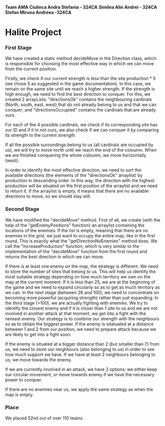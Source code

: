 **Team AMA**
**Ciulinca Andra Stefania - 324CA**
**Similea Alin Andrei - 324CA**
**Stefan Miruna Andreea -324CA**

# Halite Project


### First Stage

We have created a static method decideMove in the Direction class, which is 
responsible for choosing the most effective way in which we can move from the 
current position. 

Firstly, we check if our current strength is less than the site production * 5
(we chose 5 as suggested in the game documentation). In this case, we remain on
the same site until we reach a higher strength. If the strength is high enough,
we need to find the best direction to conquer. For this, we created 2 
arrayLists: "directionsOk" contains the neighbouring cardinals (North, south, 
east, west) that do not already belong to us and that we can conquer; and 
"directionsOccupied" contains the cardinals that are already ours.

For each of the 4 possible cardinals, we check if its corresponding site has 
our ID and if it in not ours, we also check if we can conquer it by comparing 
its strength to the current strength.

If all the possible suroundings belong to us (all cardinals are occupied by
us), we will try to move north until we reach the end of the coloumn. When we 
are finished conquering the whole coloumn, we move horizontally (west).

In order to identify the most effective direction, we need to sort the 
available directions (the elements of the "directionsOk" arraylist) by 
production in descending order. In this way, the direction with the highest 
production will be situated on the first position of the arraylist and we need 
to return it. If the arraylist is empty, it means that there are no available 
directions to move, so we should stay still.


### Second Stage

We have modified the "decideMove" method. First of all, we create (with the
help of the "getEnemyPositions" function) an arraylist containing the locations
of the enemies. If the list is empty, meaning that there are no enemies in the
grid, we just want to occupy the entire map, like in the first round. This is
exactly what the "getDirectionNoEnemies" method does. We call the
"increaseProduction" function, which is very similar to the implementation of
the "decideMove" function from the first round and returns the best direction
in which we can move.

If there is at least one enemy on the map, the strategy is different. We need 
to store the number of sites that belong to us. This will help us identify the 
most suitable strategy depending on how much territory we own on the map at the
current moment. If it is less than 25, we are at the beginning of the game and 
we need to expand circularly so as to get as much territory as we can. In the 
next stage (between 26 and 100), we need to concentrate on becoming more 
powerful (acquiring strength) rather than just expanding. In the third stage 
(>100), we are actually fighting with enemies. We try to identify the closest 
enemy and if it is closer than 1 site to us and we are not involved in another 
attack at that moment, we get into a fight with the nereast enemy. Our strategy
is to combine our strength with the neighbours so as to obtain the biggest 
power. If the enemy is sitatuated at a distance between 1 and 2 from our 
position, we need to prepare attack because we are likely to get into a fight 
soon. 

If the enemy is situated at a bigger distance than 2 (but smaller than 7) from 
us, we need to store our neighbours (also belonging to us) in order to see how 
much support we have. If we have at least 2 neighbours belonging to us, we move
towards the enemy.

If we are currently involved in an attack, we have 2 options: we either keep 
our circular movement, or move towards enemy if we have the necessary power to 
conquer.  

If there are no enemies near us, we apply the same strategy as when the map is 
empty.


### Place
We placed 52nd out of over 110 teams.